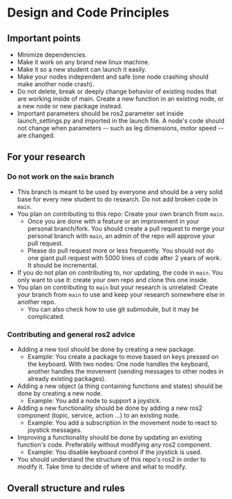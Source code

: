 # Design and Code Principles

## Important points

- Minimize dependencies.
- Make it work on any brand new linux machine.
- Make it so a new student can launch it easily.
- Make your nodes independent and safe (one node crashing should make another node crash).
- Do not delete, break or deeply change behavior of existing nodes that are working inside of main. 
Create a new function in an existing node, or a new node or new package instead.
- Important parameters should be ros2 parameter set inside launch_settings.py and imported in the launch file. 
A node's code should not change when parameters -- such as leg dimensions, motor speed -- are changed.

## For your research

### Do not work on the `main` branch

- This branch is meant to be used by everyone and should be a very solid base for every new student to do research.
Do not add broken code in `main`.
- You plan on contributing to this repo: Create your own branch from `main`.
  - Once you are done with a feature or an improvement in your personal branch/fork. You should create a pull 
request to merge your personal branch with `main`, an admin of the repo will approve your pull request.
  - Please do pull request more or less frequently. 
You should not do one giant pull request with 5000 lines of code after 2 years of work. It should be incremental.
- If you do not plan on contributing to, nor updating, the code in `main`. You only want to use it: create your own repo and clone this one inside.
- You plan on contributing to `main` but your research is unrelated: Create your branch from `main` to use 
and keep your research somewhere else in another repo.
  - You can also check how to use git submodule, but it may be complicated.

### Contributing and general ros2 advice

- Adding a new tool should be done by creating a new package.
  - Example: You create a package to move based on keys pressed on the keyboard. With two nodes: 
  One node handles the keyboard, another handles the movement (sending messages to other nodes in already existing packages). 
- Adding a new object (a thing containing functions and states) should be done by creating a new node.
  - Example: You add a node to support a joystick.
- Adding a new functionality should be done by adding a new ros2 component (topic, service, action ...) to an existing node.
  - Example: You add a subscription in the movement node to react to joystick messages.
- Improving a functionality should be done by updating an existing function's code. Preferabily without modifying any ros2 component.
  - Example: You disable keyboard control if the joystick is used.
- You should understand the structure of this repo's ros2 in order to modify it.
  Take time to decide of where and what to modify.

## Overall structure and rules

